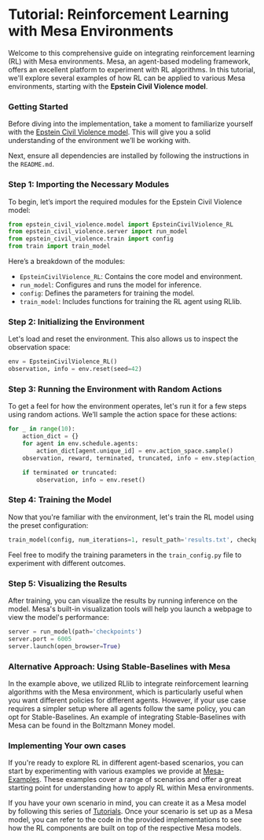 # Tutorial: Reinforcement Learning with Mesa Environments

Welcome to this comprehensive guide on integrating reinforcement learning (RL) with Mesa environments. Mesa, an agent-based modeling framework, offers an excellent platform to experiment with RL algorithms. In this tutorial, we'll explore several examples of how RL can be applied to various Mesa environments, starting with the **Epstein Civil Violence model**.

### Getting Started

Before diving into the implementation, take a moment to familiarize yourself with the [Epstein Civil Violence model](./epstein_civil_violence/README.md). This will give you a solid understanding of the environment we’ll be working with.

Next, ensure all dependencies are installed by following the instructions in the `README.md`.

### Step 1: Importing the Necessary Modules

To begin, let’s import the required modules for the Epstein Civil Violence model:

```python
from epstein_civil_violence.model import EpsteinCivilViolence_RL
from epstein_civil_violence.server import run_model
from epstein_civil_violence.train import config
from train import train_model
```

Here’s a breakdown of the modules:

- `EpsteinCivilViolence_RL`: Contains the core model and environment.
- `run_model`: Configures and runs the model for inference.
- `config`: Defines the parameters for training the model.
- `train_model`: Includes functions for training the RL agent using RLlib.

### Step 2: Initializing the Environment

Let's load and reset the environment. This also allows us to inspect the observation space:

```python
env = EpsteinCivilViolence_RL()
observation, info = env.reset(seed=42)
```

### Step 3: Running the Environment with Random Actions

To get a feel for how the environment operates, let's run it for a few steps using random actions. We’ll sample the action space for these actions:

```python
for _ in range(10):
    action_dict = {}
    for agent in env.schedule.agents:
        action_dict[agent.unique_id] = env.action_space.sample()
    observation, reward, terminated, truncated, info = env.step(action_dict)

    if terminated or truncated:
        observation, info = env.reset()
```

### Step 4: Training the Model

Now that you're familiar with the environment, let's train the RL model using the preset configuration:

```python
train_model(config, num_iterations=1, result_path='results.txt', checkpoint_dir='checkpoints')
```

Feel free to modify the training parameters in the `train_config.py` file to experiment with different outcomes.

### Step 5: Visualizing the Results

After training, you can visualize the results by running inference on the model. Mesa's built-in visualization tools will help you launch a webpage to view the model's performance:

```python
server = run_model(path='checkpoints')
server.port = 6005
server.launch(open_browser=True)
```


### Alternative Approach: Using Stable-Baselines with Mesa
In the example above, we utilized RLlib to integrate reinforcement learning algorithms with the Mesa environment, which is particularly useful when you want different policies for different agents. However, if your use case requires a simpler setup where all agents follow the same policy, you can opt for Stable-Baselines. An example of integrating Stable-Baselines with Mesa can be found in the Boltzmann Money model.

### Implementing Your own cases
If you're ready to explore RL in different agent-based scenarios, you can start by experimenting with various examples we provide at [Mesa-Examples](https://github.com/harshmahesheka/mesa_rl/tree/master). These examples cover a range of scenarios and offer a great starting point for understanding how to apply RL within Mesa environments.

If you have your own scenario in mind, you can create it as a Mesa model by following this series of [Tutorials](https://mesa.readthedocs.io/en/stable/tutorials/intro_tutorial.html). Once your scenario is set up as a Mesa model, you can refer to the code in the provided implementations to see how the RL components are built on top of the respective Mesa models. 